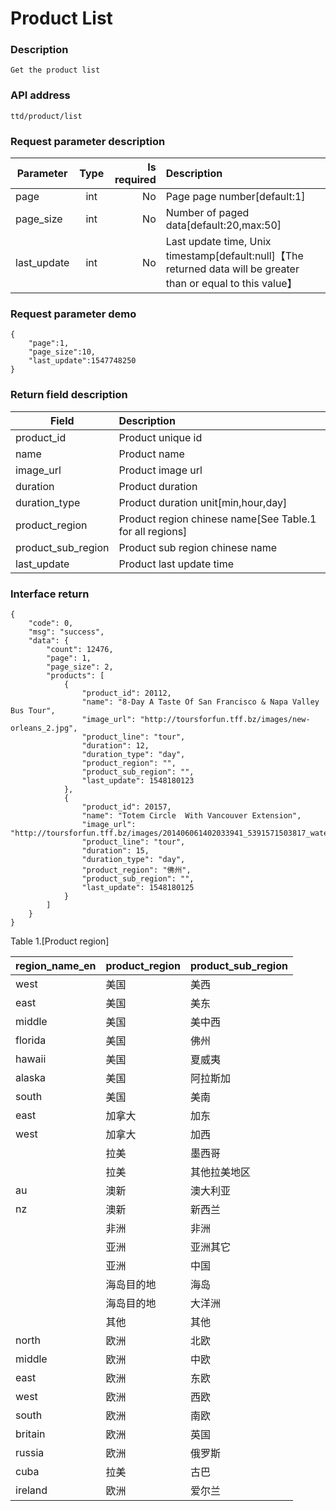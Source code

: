 # Product List

### Description

    Get the product list

### API address

    ttd/product/list

### Request parameter description

| Parameter           | Type          | Is required | Description             |
| ------------------- |:-------------:| -----------:| :-----------------------|
| page                | int           |     No      |   Page page number[default:1]         |
| page_size            | int           |     No      |   Number of paged data[default:20,max:50]          |
| last_update          | int           |     No      |   Last update time, Unix timestamp[default:null]【The returned data will be greater than or equal to this value】           |

### Request parameter demo

	{
    	"page":1,
    	"page_size":10,
    	"last_update":1547748250
    }

### Return field description

| Field                             |     Description                                   |
| -------------------               |  :-----------------------                         |
| product_id                        |     Product unique id                             |
| name                              |     Product name                                  |
| image_url                         |     Product image url                             |
| duration                          |     Product duration                              |
| duration_type                     |     Product duration unit[min,hour,day]           |
| product_region                    |     Product region chinese name[See Table.1 for all regions]                   |
| product_sub_region                |     Product sub region chinese name               |
| last_update                       |     Product last update time                      |


### Interface return

	{
        "code": 0,
        "msg": "success",
        "data": {
            "count": 12476,
            "page": 1,
            "page_size": 2,
            "products": [
                {
                    "product_id": 20112,
                    "name": "8-Day A Taste Of San Francisco & Napa Valley Bus Tour",
                    "image_url": "http://toursforfun.tff.bz/images/new-orleans_2.jpg",
                    "product_line": "tour",
                    "duration": 12,
                    "duration_type": "day",
                    "product_region": "",
                    "product_sub_region": "",
                    "last_update": 1548180123
                },
                {
                    "product_id": 20157,
                    "name": "Totem Circle  With Vancouver Extension",
                    "image_url": "http://toursforfun.tff.bz/images/201406061402033941_5391571503817_watermark_800_800.jpg",
                    "product_line": "tour",
                    "duration": 15,
                    "duration_type": "day",
                    "product_region": "佛州",
                    "product_sub_region": "",
                    "last_update": 1548180125
                }
            ]
        }
    }
    
    
Table 1.[Product region]

| region_name_en  | product_region | product_sub_region  |
| ------------- |:---------     | ---------------------|
| west         | 美国            | 美西               |
| east         | 美国            | 美东               |
| middle       | 美国            | 美中西             |
| florida      | 美国            | 佛州               |
| hawaii       | 美国            | 夏威夷             |
| alaska       | 美国            | 阿拉斯加           |
| south        | 美国            | 美南               |
| east         | 加拿大          | 加东               |
| west         | 加拿大          | 加西               |
|              | 拉美            | 墨西哥             |
|              | 拉美            | 其他拉美地区       |
| au           | 澳新            | 澳大利亚           |
| nz           | 澳新            | 新西兰             |
|              | 非洲            | 非洲               |
|              | 亚洲            | 亚洲其它           |
|              | 亚洲            | 中国               |
|              | 海岛目的地      | 海岛               |
|              | 海岛目的地      | 大洋洲             |
|              | 其他            | 其他               |
| north        | 欧洲            | 北欧               |
| middle       | 欧洲            | 中欧               |
| east         | 欧洲            | 东欧               |
| west         | 欧洲            | 西欧               |
| south        | 欧洲            | 南欧               |
| britain      | 欧洲            | 英国               |
| russia       | 欧洲            | 俄罗斯             |
| cuba         | 拉美            | 古巴               |
| ireland      | 欧洲            | 爱尔兰             |


